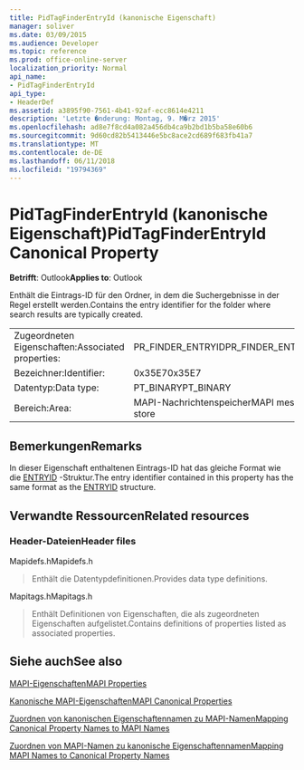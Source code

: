 ```yaml
---
title: PidTagFinderEntryId (kanonische Eigenschaft)
manager: soliver
ms.date: 03/09/2015
ms.audience: Developer
ms.topic: reference
ms.prod: office-online-server
localization_priority: Normal
api_name:
- PidTagFinderEntryId
api_type:
- HeaderDef
ms.assetid: a3895f90-7561-4b41-92af-ecc8614e4211
description: 'Letzte �nderung: Montag, 9. M�rz 2015'
ms.openlocfilehash: ad8e7f8cd4a082a456db4ca9b2bd1b5ba58e60b6
ms.sourcegitcommit: 9d60cd82b5413446e5bc8ace2cd689f683fb41a7
ms.translationtype: MT
ms.contentlocale: de-DE
ms.lasthandoff: 06/11/2018
ms.locfileid: "19794369"
---
```

# <a name="pidtagfinderentryid-canonical-property"></a><span data-ttu-id="32e89-103">PidTagFinderEntryId (kanonische Eigenschaft)</span><span class="sxs-lookup"><span data-stu-id="32e89-103">PidTagFinderEntryId Canonical Property</span></span>

  
  
<span data-ttu-id="32e89-104">**Betrifft**: Outlook</span><span class="sxs-lookup"><span data-stu-id="32e89-104">**Applies to**: Outlook</span></span> 
  
<span data-ttu-id="32e89-105">Enthält die Eintrags-ID für den Ordner, in dem die Suchergebnisse in der Regel erstellt werden.</span><span class="sxs-lookup"><span data-stu-id="32e89-105">Contains the entry identifier for the folder where search results are typically created.</span></span>
  
|||
|:-----|:-----|
|<span data-ttu-id="32e89-106">Zugeordneten Eigenschaften:</span><span class="sxs-lookup"><span data-stu-id="32e89-106">Associated properties:</span></span>  <br/> |<span data-ttu-id="32e89-107">PR_FINDER_ENTRYID</span><span class="sxs-lookup"><span data-stu-id="32e89-107">PR_FINDER_ENTRYID</span></span>  <br/> |
|<span data-ttu-id="32e89-108">Bezeichner:</span><span class="sxs-lookup"><span data-stu-id="32e89-108">Identifier:</span></span>  <br/> |<span data-ttu-id="32e89-109">0x35E7</span><span class="sxs-lookup"><span data-stu-id="32e89-109">0x35E7</span></span>  <br/> |
|<span data-ttu-id="32e89-110">Datentyp:</span><span class="sxs-lookup"><span data-stu-id="32e89-110">Data type:</span></span>  <br/> |<span data-ttu-id="32e89-111">PT_BINARY</span><span class="sxs-lookup"><span data-stu-id="32e89-111">PT_BINARY</span></span>  <br/> |
|<span data-ttu-id="32e89-112">Bereich:</span><span class="sxs-lookup"><span data-stu-id="32e89-112">Area:</span></span>  <br/> |<span data-ttu-id="32e89-113">MAPI-Nachrichtenspeicher</span><span class="sxs-lookup"><span data-stu-id="32e89-113">MAPI message store</span></span>  <br/> |
   
## <a name="remarks"></a><span data-ttu-id="32e89-114">Bemerkungen</span><span class="sxs-lookup"><span data-stu-id="32e89-114">Remarks</span></span>

<span data-ttu-id="32e89-115">In dieser Eigenschaft enthaltenen Eintrags-ID hat das gleiche Format wie die [ENTRYID](entryid.md) -Struktur.</span><span class="sxs-lookup"><span data-stu-id="32e89-115">The entry identifier contained in this property has the same format as the [ENTRYID](entryid.md) structure.</span></span> 
  
## <a name="related-resources"></a><span data-ttu-id="32e89-116">Verwandte Ressourcen</span><span class="sxs-lookup"><span data-stu-id="32e89-116">Related resources</span></span>

### <a name="header-files"></a><span data-ttu-id="32e89-117">Header-Dateien</span><span class="sxs-lookup"><span data-stu-id="32e89-117">Header files</span></span>

<span data-ttu-id="32e89-118">Mapidefs.h</span><span class="sxs-lookup"><span data-stu-id="32e89-118">Mapidefs.h</span></span>
  
> <span data-ttu-id="32e89-119">Enthält die Datentypdefinitionen.</span><span class="sxs-lookup"><span data-stu-id="32e89-119">Provides data type definitions.</span></span>
    
<span data-ttu-id="32e89-120">Mapitags.h</span><span class="sxs-lookup"><span data-stu-id="32e89-120">Mapitags.h</span></span>
  
> <span data-ttu-id="32e89-121">Enthält Definitionen von Eigenschaften, die als zugeordneten Eigenschaften aufgelistet.</span><span class="sxs-lookup"><span data-stu-id="32e89-121">Contains definitions of properties listed as associated properties.</span></span>
    
## <a name="see-also"></a><span data-ttu-id="32e89-122">Siehe auch</span><span class="sxs-lookup"><span data-stu-id="32e89-122">See also</span></span>



[<span data-ttu-id="32e89-123">MAPI-Eigenschaften</span><span class="sxs-lookup"><span data-stu-id="32e89-123">MAPI Properties</span></span>](mapi-properties.md)
  
[<span data-ttu-id="32e89-124">Kanonische MAPI-Eigenschaften</span><span class="sxs-lookup"><span data-stu-id="32e89-124">MAPI Canonical Properties</span></span>](mapi-canonical-properties.md)
  
[<span data-ttu-id="32e89-125">Zuordnen von kanonischen Eigenschaftennamen zu MAPI-Namen</span><span class="sxs-lookup"><span data-stu-id="32e89-125">Mapping Canonical Property Names to MAPI Names</span></span>](mapping-canonical-property-names-to-mapi-names.md)
  
[<span data-ttu-id="32e89-126">Zuordnen von MAPI-Namen zu kanonische Eigenschaftennamen</span><span class="sxs-lookup"><span data-stu-id="32e89-126">Mapping MAPI Names to Canonical Property Names</span></span>](mapping-mapi-names-to-canonical-property-names.md)

